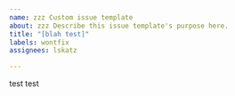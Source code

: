 ```yaml
---
name: zzz Custom issue template
about: zzz Describe this issue template's purpose here.
title: "[blah test]"
labels: wontfix
assignees: lskatz

---
```


test test
